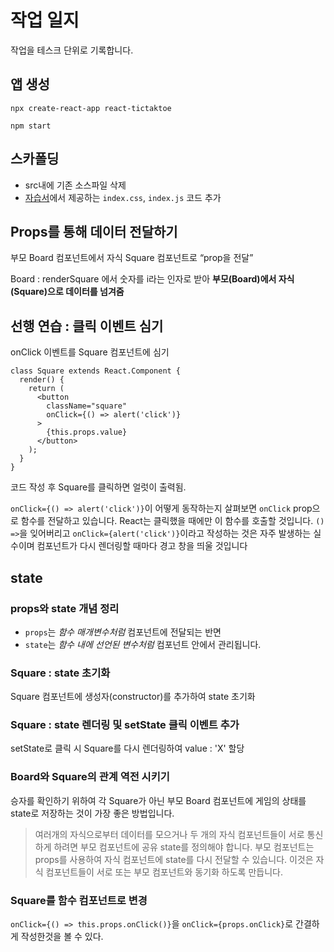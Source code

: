 # 작업 일지

작업을 테스크 단위로 기록합니다.

## 앱 생성

```
npx create-react-app react-tictaktoe
```

```
npm start
```

## 스카폴딩

* src내에 기존 소스파일 삭제
* [자습서](https://ko.reactjs.org/tutorial/tutorial.html#setup-for-the-tutorial)에서 제공하는 `index.css`, `index.js` 코드 추가

## Props를 통해 데이터 전달하기

부모 Board 컴포넌트에서 자식 Square 컴포넌트로 “prop을 전달”

Board : renderSquare 에서 숫자를 i라는 인자로 받아 **부모(Board)에서 자식(Square)으로 데이터를 넘겨줌**

## 선행 연습 : 클릭 이벤트 심기

onClick 이벤트를 Square 컴포넌트에 심기

```
class Square extends React.Component {
  render() {
    return (
      <button
        className="square"
        onClick={() => alert('click')}
      >
        {this.props.value}
      </button>
    );
  }
}
```

코드 작성 후 Square를 클릭하면 얼럿이 출력됨.

`onClick={() => alert('click')}`이 어떻게 동작하는지 살펴보면 `onClick` prop으로 함수를 전달하고 있습니다. React는 클릭했을 때에만 이 함수를 호출할 것입니다. `() =>`을 잊어버리고 `onClick={alert('click')}`이라고 작성하는 것은 자주 발생하는 실수이며 컴포넌트가 다시 렌더링할 때마다 경고 창을 띄울 것입니다

## state

### props와 state 개념 정리

* `props`는 *함수 매개변수처럼* 컴포넌트에 전달되는 반면 
* `state`는 *함수 내에 선언된 변수처럼* 컴포넌트 안에서 관리됩니다.

### Square : state 초기화 

Square 컴포넌트에 생성자(constructor)를 추가하여 state 초기화

### Square : state 렌더링 및 setState 클릭 이벤트 추가

setState로 클릭 시 Square를 다시 렌더링하여 value : 'X' 할당

### Board와 Square의 관계 역전 시키기

승자를 확인하기 위하여 각 Square가 아닌 부모 Board 컴포넌트에 게임의 상태를 state로 저장하는 것이 가장 좋은 방법입니다.

> 여러개의 자식으로부터 데이터를 모으거나 두 개의 자식 컴포넌트들이 서로 통신하게 하려면 부모 컴포넌트에 공유 state를 정의해야 합니다. 부모 컴포넌트는 props를 사용하여 자식 컴포넌트에 state를 다시 전달할 수 있습니다. 이것은 자식 컴포넌트들이 서로 또는 부모 컴포넌트와 동기화 하도록 만듭니다.

### Square를 함수 컴포넌트로 변경

`onClick={() => this.props.onClick()}`을 `onClick={props.onClick}`로 간결하게 작성한것을 볼 수 있다. 